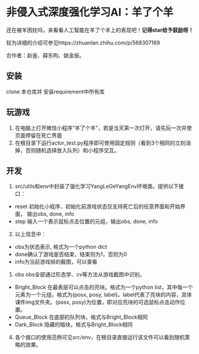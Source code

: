 # 非侵入式深度强化学习AI：羊了个羊
还在被羊困扰吗，来看看人工智能在羊了个羊上的表现吧！**记得star给予鼓励呀！**

较为详细的介绍可参见https://zhuanlan.zhihu.com/p/568307169

合作者：赵鉴、薛东昀、姚金辰。
## 安装
clone 本仓库并 安装requirement中所有库
## 玩游戏
1. 在电脑上打开微信小程序“羊了个羊”，若是当天第一次打开，请先玩一次并使页面停留在死亡界面
2. 在根目录下运行actor_test.py程序即可使用固定规则（看到3个相同的立刻消掉，否则随机选择放入队列）和小程序交互。

## 开发
1. src/utils和env中封装了强化学习YangLeGeYangEnv环境类。提供以下接口：
-  reset 初始化小程序，初始化前游戏状态仅支持死亡后的任意界面和开始界面， 输出obs, done, info
-  step 输入一个表示鼠标点击位置的元组，输出obs, done, info
  
2. 以上信息中：
-  obs为状态表示, 格式为一个python dict
-  done确认了游戏是否结束，结束则为1，否则为0
-  info为当前游戏帧的截图，可以查看

1. obs
obs全部通过形态学、cv等方法从游戏截图中识别。
-  Bright_Block
   在最表层可以点击的亮块。格式为一个python list，其中每一个元素为一个元组，格式为(posx, posy, label)。label代表了亮块的内容，具体课件img文件夹。(posx, posy)为位置，即对应亮块的可选鼠标点击动作位置。
-  Queue_Block
   在底部的队列块，格式与Bright_Block相同
-  Dark_Block 
   隐藏的暗块，格式与Bright_Block相同

4. 各个接口的使用范例可见src/env，在根目录直接运行该文件可以看到随机策略的效果。
 
